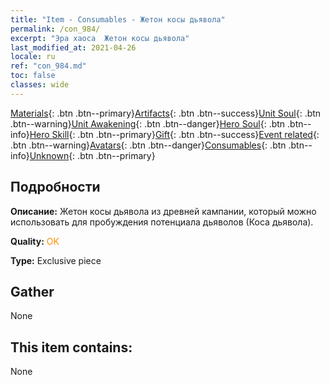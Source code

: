 ```yaml
---
title: "Item - Consumables - Жетон косы дьявола"
permalink: /con_984/
excerpt: "Эра хаоса  Жетон косы дьявола"
last_modified_at: 2021-04-26
locale: ru
ref: "con_984.md"
toc: false
classes: wide
---
```

 [Materials](/ItemsRU/){: .btn .btn--primary}[Artifacts](/ItemsRU/Artifacts/){: .btn .btn--success}[Unit Soul](/ItemsRU/UnitSoul/){: .btn .btn--warning}[Unit Awakening](/ItemsRU/UnitAwakening/){: .btn .btn--danger}[Hero Soul](/ItemsRU/HeroSoul/){: .btn .btn--info}[Hero Skill](/ItemsRU/HeroSkill/){: .btn .btn--primary}[Gift](/ItemsRU/Gift/){: .btn .btn--success}[Event related](/ItemsRU/Events/){: .btn .btn--warning}[Avatars](/ItemsRU/Avatars/){: .btn .btn--danger}[Consumables](/ItemsRU/Consumables/){: .btn .btn--info}[Unknown](/ItemsRU/Unknown/){: .btn .btn--primary}

## Подробности
 **Описание:** Жетон косы дьявола из древней кампании, который можно использовать для пробуждения потенциала дьяволов (Коса дьявола).

 **Quality:** <span style="color: #FF8C00">OK</span>

 **Type:** Exclusive piece

## Gather

  None

## This item contains:

  None

